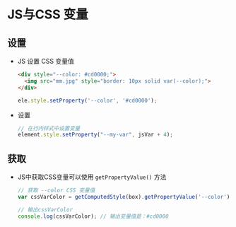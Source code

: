 # JS与CSS 变量

## 设置

+ JS 设置 CSS 变量值

  ```html
  <div style="--color: #cd0000;">
    <img src="mm.jpg" style="border: 10px solid var(--color);">
  </div>
  ```

  ```js
  ele.style.setProperty('--color', '#cd0000');
  ```

+ 设置

  ```js
  // 在行内样式中设置变量
  element.style.setProperty("--my-var", jsVar + 4);
  ```

## 获取

+ JS中获取CSS变量可以使用 `getPropertyValue()` 方法

  ```js
  // 获取 --color CSS 变量值
  var cssVarColor = getComputedStyle(box).getPropertyValue('--color');

  // 输出cssVarColor
  console.log(cssVarColor); // 输出变量值是：#cd0000
  ```

